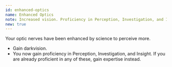 ```yaml
---
id: enhanced-optics
name: Enhanced Optics
note: Increased vision. Proficiency in Perception, Investigation, and Insight
new: true
---
```


Your optic nerves have been enhanced by science to perceive more.

- Gain darkvision.
- You now gain proficiency in Perception, Investigation, and Insight. If you are already proficient in any of these, gain
expertise instead.